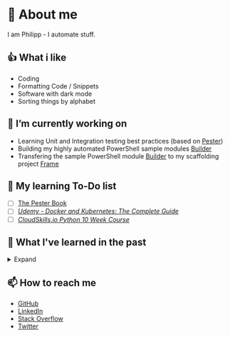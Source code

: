 # 👹 About me

I am Philipp - I automate stuff.

## 👍 What i like

- Coding
- Formatting Code / Snippets
- Software with dark mode
- Sorting things by alphabet

## 🔭 I’m currently working on

- Learning Unit and Integration testing best practices (based on [Pester](https://github.com/pester/Pester))
- Building my highly automated PowerShell sample modules [Builder](https://github.com/philmph/Builder)
- Transfering the sample PowerShell module [Builder](https://github.com/philmph/Builder) to my scaffolding project [Frame](https://github.com/philmph/Frame)

## 🌱 My learning To-Do list

- [ ] [The Pester Book](https://leanpub.com/pesterbook)
- [ ] *[Udemy - Docker and Kubernetes: The Complete Guide](https://www.udemy.com/course/docker-and-kubernetes-the-complete-guide/)*
- [ ] *[CloudSkills.io Python 10 Week Course](https://cloudskills.io/courses/python)*

## 📖 What I've learned in the past

<details>
<summary>Expand</summary>

- [x] [04/21 - Exam - AZ-400 - Designing and Implementing Microsoft DevOps Solutions](https://docs.microsoft.com/en-us/learn/certifications/exams/az-400)
- [x] [04/21 Microsoft Azure DevOps Engineer Certification AZ-400](https://cloudskills.io)
- [x] [02/21 - Udemy - Dive into Ansible](https://www.udemy.com/course/diveintoansible/)
- [x] [02/21 - Exam - AZ-104 - Microsoft Azure Administrator](https://docs.microsoft.com/en-us/learn/certifications/exams/az-104)
- [x] [01/21 - 02/21 - Udemy - AZ-104 Microsoft Azure Administrator II](https://www.udemy.com/course/microsoft-certified-azure-administrator/)
- [x] [12/20 - 01/21 - Udemy - AZ-104 Microsoft Azure Administrator I](https://www.udemy.com/course/70533-azure/)
- [x] [10/20 - Professional Scrum Master I](https://www.scrum.org/professional-scrum-master-i-certification)
- [x] 09/20+ - [VIM and VIM in VS Code](https://github.com/VSCodeVim/Vim)
- [x] 08/20+ - 10 Finger typing
</details>

## 📫 How to reach me

- [GitHub](https://github.com/philmph)
- [LinkedIn](https://www.linkedin.com/in/philipp-maier-801b54138)
- [Stack Overflow](https://stackoverflow.com/users/14100666/philmph)
- [Twitter](https://twitter.com/philmph)
